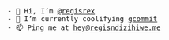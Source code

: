 <pre>
- 👋 Hi, I’m <a href="https://www.regisndizihiwe.me">@regisrex</a>
- 🌱 I’m currently coolifying <a href="https://github.com/veritem/gcommit">gcommit</a>
- 📫 Ping me at <a href="mailto:hey@regisndizihiwe.me">hey@regisndizihiwe.me</a>
</pre>

